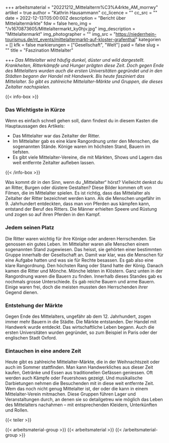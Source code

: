 +++
arbeitsmaterial = "20221212_Mittelalterm%C3%A4rkte_AM_morrwy"
artikel = true
author = "Kathrin Hausammann"
cc_licence = ""
cc_src = ""
date = 2022-12-13T05:00:00Z
description = "Bericht über Mittelaltermärkte"
fdw = false
hero_img = "/v1670873605/Mittelaltermarkt_ky0hjv.jpg"
img_description = "Mittelaltermarkt"
img_photographer = ""
img_src = "https://niederrhein-tourismus.de/nt_events/mittelaltermarkt-auf-kloster-grafenthal"
kategorien = []
kfk = false
markierungen = ["Gesellschaft", "Welt"]
paid = false
slug = ""
title = "Faszination Mittelalter"

+++
_Das Mittelalter wird häufig dunkel, düster und wild dargestellt. Krankheiten, Ritterkämpfe und Hunger prägten diese Zeit. Doch gegen Ende des Mittelalters wurden auch die ersten Universitäten gegründet und in den Städten begann der Handel mit Handwerk. Bis heute fasziniert das Mittelalter. So gibt es zahlreiche Mittelalter-Märkte und Gruppen, die dieses Zeitalter nachspielen._


{{< info-box >}} <h3>Das Wichtigste in Kürze</h3>

<p>Wenn es einfach schnell gehen soll, dann findest du in diesem Kasten die Hauptaussagen des Artikels:</p>

<ul>

<li>Das Mittelalter war das Zeitalter der Ritter.</li>

<li>Im Mittelalter gab es eine klare Rangordnung unter den Menschen, die sogenannten Stände. Könige waren im höchsten Stand, Bauern im tiefsten.</li>

<li>Es gibt viele Mittelalter-Vereine, die mit Märkten, Shows und Lagern das weit entfernte Zeitalter aufleben lassen.</li>

</ul> {{< /info-box >}}

Was kommt dir in den Sinn, wenn du „Mittelalter“ hörst? Vielleicht denkst du an Ritter, Burgen oder düstere Gestalten? Diese Bilder kommen oft von Filmen, die im Mittelalter spielen. Es ist richtig, dass das Mittelalter als Zeitalter der Ritter bezeichnet werden kann. Als die Menschen ungefähr im 9. Jahrhundert entdeckten, dass man von Pferden aus kämpfen kann, entstand der Beruf des Ritters. Die Männer erhielten Speere und Rüstung und zogen so auf ihren Pferden in den Kampf.

### Jedem seinen Platz

Die Ritter waren wichtig für ihre Könige oder anderen Herrschenden. Sie genossen ein gutes Leben. Im Mittelalter waren alle Menschen einem sogenannten Stand zugewiesen. Das heisst, sie gehörten einer bestimmten Gruppe innerhalb der Gesellschaft an. Damit war klar, was die Menschen für eine Aufgabe hatten und was sie für Rechte besassen. Es gab also eine klare Rangordnung. Den höchsten Rang oder Stand hatte der König. Danach kamen die Ritter und Mönche. Mönche lebten in Klöstern. Ganz unten in der Rangordnung waren die Bauern zu finden. Innerhalb dieses Standes gab es nochmals grosse Unterschiede. Es gab reiche Bauern und arme Bauern. Einige waren frei, doch die meisten mussten den Herrschenden ihrer Gegend dienen.

### Entstehung der Märkte

Gegen Ende des Mittelalters, ungefähr ab dem 12. Jahrhundert, zogen immer mehr Bauern in die Städte. Die Märkte entstanden. Der Handel mit Handwerk wurde entdeckt. Das wirtschaftliche Leben begann. Auch die ersten Universitäten wurden gegründet, so zum Beispiel in Paris oder der englischen Stadt Oxford.

### Eintauchen in eine andere Zeit

Heute gibt es zahlreiche Mittelalter-Märkte, die in der Weihnachtszeit oder auch im Sommer stattfinden. Man kann Handwerkliches aus dieser Zeit kaufen, Getränke und Essen aus traditionellen Gefässen geniessen. Oft werden auch Kämpfe oder Feuershows gezeigt. Und musikalische Darbietungen nehmen die Besuchenden mit in diese weit entfernte Zeit. Wem das noch nicht genug Mittelalter ist, der oder die kann in einem Mittelalter-Verein mitmachen. Diese Gruppen führen Lager und Veranstaltungen durch, an denen sie so detailgetreu wie möglich das Leben des Mittelalters nachahmen – mit entsprechenden Kleidern, Unterkünften und Rollen.

{{< teiler >}}

{{< arbeitsmaterial-group >}} {{< arbeitsmaterial >}} {{< /arbeitsmaterial-group >}}
